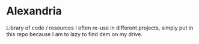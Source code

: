 Alexandria
==========

Library of code / resources I often re-use in different projects, simply put in this repo because I am to lazy to find dem on my
drive.
